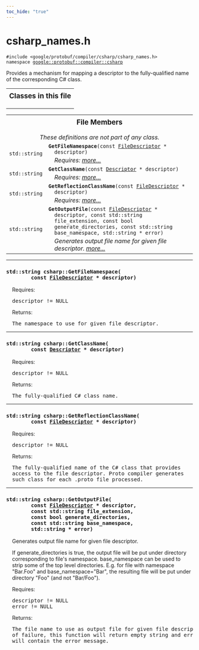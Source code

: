 ```yaml
---
toc_hide: "true"
---
```


<html devsite><head><title>csharp_names.h</title><meta name="project_path" value="/protocol-buffers/_project.yaml" /><meta name="book_path" value="/protocol-buffers/_book.yaml" /></head><body><h1>csharp_names.h</h1><p><code>#include &lt;google/protobuf/compiler/csharp/csharp_names.h&gt;<br>namespace <a href="#google.protobuf.compiler">google::protobuf::compiler::csharp</a></code></p><p>Provides a mechanism for mapping a descriptor to the fully-qualified name of the corresponding C# class. </p><table width="100%"><tr><th colspan="2"><h3 style="margin-top: 4px">Classes in this file</h3></th></tr></table><table><tr><th colspan="2"><h3 style="margin-top: 4px">File Members</h3><div style="font-style: italic; font-weight: normal;">These definitions are not part of any class.</div></th></tr><tr><td style="border-right-width: 0px; text-align: right;"><code>std::string</code></td><td style="border-left-width: 0px"id="GetFileNamespace"><div style="padding-left: 16px; text-indent: -16px"><code><b>GetFileNamespace</b>(const <a href='google.protobuf.descriptor#FileDescriptor'>FileDescriptor</a> * descriptor)</code></div><div style="font-style: italic; margin-top: 4px; margin-left: 16px;">Requires:  <a href="#GetFileNamespace.details">more...</a></div></td></tr><tr><td style="border-right-width: 0px; text-align: right;"><code>std::string</code></td><td style="border-left-width: 0px"id="GetClassName"><div style="padding-left: 16px; text-indent: -16px"><code><b>GetClassName</b>(const <a href='google.protobuf.descriptor#Descriptor'>Descriptor</a> * descriptor)</code></div><div style="font-style: italic; margin-top: 4px; margin-left: 16px;">Requires:  <a href="#GetClassName.details">more...</a></div></td></tr><tr><td style="border-right-width: 0px; text-align: right;"><code>std::string</code></td><td style="border-left-width: 0px"id="GetReflectionClassName"><div style="padding-left: 16px; text-indent: -16px"><code><b>GetReflectionClassName</b>(const <a href='google.protobuf.descriptor#FileDescriptor'>FileDescriptor</a> * descriptor)</code></div><div style="font-style: italic; margin-top: 4px; margin-left: 16px;">Requires:  <a href="#GetReflectionClassName.details">more...</a></div></td></tr><tr><td style="border-right-width: 0px; text-align: right;"><code>std::string</code></td><td style="border-left-width: 0px"id="GetOutputFile"><div style="padding-left: 16px; text-indent: -16px"><code><b>GetOutputFile</b>(const <a href='google.protobuf.descriptor#FileDescriptor'>FileDescriptor</a> * descriptor, const std::string file_extension, const bool generate_directories, const std::string base_namespace, std::string * error)</code></div><div style="font-style: italic; margin-top: 4px; margin-left: 16px;">Generates output file name for given file descriptor.  <a href="#GetOutputFile.details">more...</a></div></td></tr></table> <hr><h3 id="GetFileNamespace.details"><code>std::string csharp::GetFileNamespace(<br>&nbsp;&nbsp;&nbsp;&nbsp;&nbsp;&nbsp;&nbsp;&nbsp;const <a href='google.protobuf.descriptor#FileDescriptor'>FileDescriptor</a> * descriptor)</code></h3><div style="margin-left: 16px"><p>Requires: </p><pre>descriptor != NULL</pre>
<p>Returns: </p>
<pre>The namespace to use for given file descriptor.</pre>
</div> <hr><h3 id="GetClassName.details"><code>std::string csharp::GetClassName(<br>&nbsp;&nbsp;&nbsp;&nbsp;&nbsp;&nbsp;&nbsp;&nbsp;const <a href='google.protobuf.descriptor#Descriptor'>Descriptor</a> * descriptor)</code></h3><div style="margin-left: 16px"><p>Requires: </p><pre>descriptor != NULL</pre>
<p>Returns: </p>
<pre>The fully-qualified C# class name.</pre>
</div> <hr><h3 id="GetReflectionClassName.details"><code>std::string csharp::GetReflectionClassName(<br>&nbsp;&nbsp;&nbsp;&nbsp;&nbsp;&nbsp;&nbsp;&nbsp;const <a href='google.protobuf.descriptor#FileDescriptor'>FileDescriptor</a> * descriptor)</code></h3><div style="margin-left: 16px"><p>Requires: </p><pre>descriptor != NULL</pre>
<p>Returns: </p>
<pre>The fully-qualified name of the C# class that provides
access to the file descriptor. Proto compiler generates
such class for each .proto file processed.</pre>
</div> <hr><h3 id="GetOutputFile.details"><code>std::string csharp::GetOutputFile(<br>&nbsp;&nbsp;&nbsp;&nbsp;&nbsp;&nbsp;&nbsp;&nbsp;const <a href='google.protobuf.descriptor#FileDescriptor'>FileDescriptor</a> * descriptor,<br>&nbsp;&nbsp;&nbsp;&nbsp;&nbsp;&nbsp;&nbsp;&nbsp;const std::string file_extension,<br>&nbsp;&nbsp;&nbsp;&nbsp;&nbsp;&nbsp;&nbsp;&nbsp;const bool generate_directories,<br>&nbsp;&nbsp;&nbsp;&nbsp;&nbsp;&nbsp;&nbsp;&nbsp;const std::string base_namespace,<br>&nbsp;&nbsp;&nbsp;&nbsp;&nbsp;&nbsp;&nbsp;&nbsp;std::string * error)</code></h3><div style="margin-left: 16px"><p>Generates output file name for given file descriptor. </p><p>If generate_directories is true, the output file will be put under directory corresponding to file's namespace. base_namespace can be used to strip some of the top level directories. E.g. for file with namespace "Bar.Foo" and base_namespace="Bar", the resulting file will be put under directory "Foo" (and not "Bar/Foo").</p>
<p>Requires: </p>
<pre>descriptor != NULL
error != NULL</pre>
<p>Returns: </p>
<pre>The file name to use as output file for given file descriptor. In case
of failure, this function will return empty string and error parameter
will contain the error message.</pre>
</div></body></html>